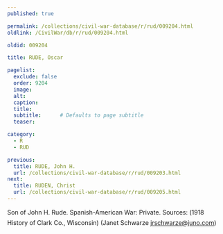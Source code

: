 ```yaml
---
published: true

permalink: /collections/civil-war-database/r/rud/009204.html
oldlink: /CivilWar/db/r/rud/009204.html

oldid: 009204

title: RUDE, Oscar

pagelist:
  exclude: false
  order: 9204
  image: 
  alt:
  caption:
  title:
  subtitle:      # Defaults to page subtitle
  teaser:

category: 
  - R 
  - RUD

previous:
  title: RUDE, John H.
  url: /collections/civil-war-database/r/rud/009203.html  
next:
  title: RUDEN, Christ
  url: /collections/civil-war-database/r/rud/009205.html   
---
```

Son of John H. Rude. Spanish-American War: Private. Sources: (&#147;1918 History of Clark Co., Wisconsin&#148;) (Janet Schwarze [jrschwarze@juno.com](mailto:jrschwarze@juno.com))